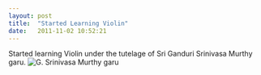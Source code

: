 ```yaml
---
layout: post
title:  "Started Learning Violin"
date:   2011-11-02 10:52:21
---
```


Started learning Violin under the tutelage of Sri Ganduri Srinivasa Murthy garu.
![G. Srinivasa Murthy garu](https://github.com/vspgs/vspgs.github.io/raw/master/images/1904241_334961936688559_7347410190268290885_n.jpg)
